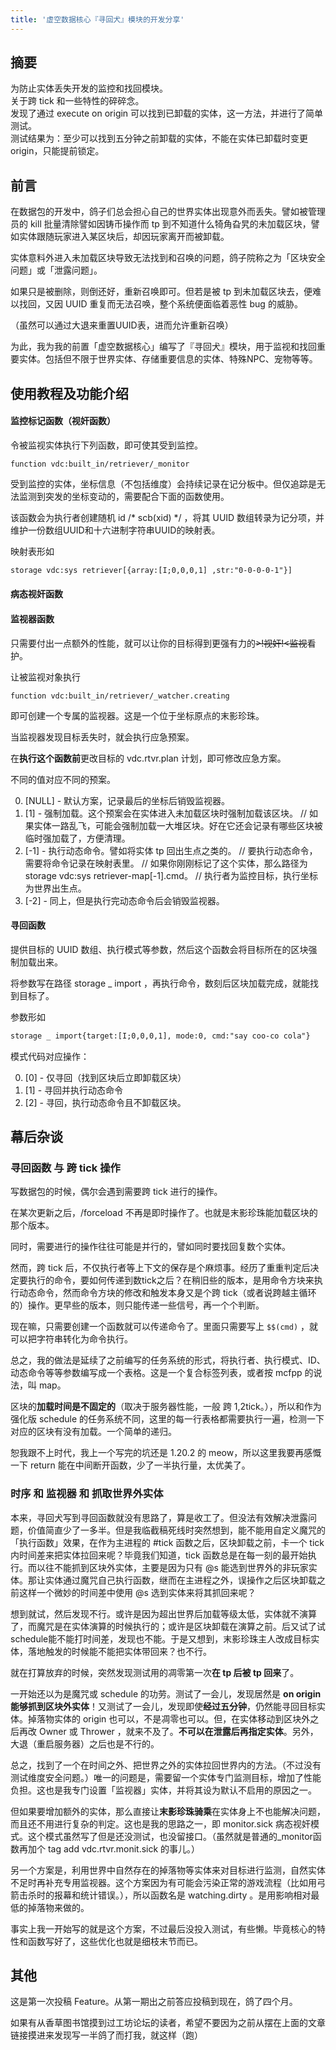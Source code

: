 ```yaml
---
title: '虚空数据核心『寻回犬』模块的开发分享'
---
```


<FeatureHead
    title = '虚空数据核心『寻回犬』模块的开发分享'
    authorName = Rainbow_
    avatarUrl = '../../_authors/Rainbow_.png'
    :socialLinks="[
        { name: 'BiliBili', url: 'https://space.bilibili.com/11313906' }
    ]"
    cover='../_assets/4.jpg'
/>

## 摘要

为防止实体丢失开发的监控和找回模块。  
关于跨 tick 和一些特性的碎碎念。  
发现了通过 execute on origin 可以找到已卸载的实体，这一方法，并进行了简单测试。  
测试结果为：至少可以找到五分钟之前卸载的实体，不能在实体已卸载时变更 origin，只能提前锁定。

## 前言

在数据包的开发中，鸽子们总会担心自己的世界实体出现意外而丢失。譬如被管理员的 kill 批量清除譬如因铸币操作而 tp 到不知道什么犄角旮旯的未加载区块，譬如实体跟随玩家进入某区块后，却因玩家离开而被卸载。

实体意料外进入未加载区块导致无法找到和召唤的问题，鸽子院称之为「区块安全问题」或「泄露问题」。

如果只是被删除，则倒还好，重新召唤即可。但若是被 tp 到未加载区块去，便难以找回，又因 UUID 重复而无法召唤，整个系统便面临着恶性 bug 的威胁。

（虽然可以通过大退来重置UUID表，进而允许重新召唤）

为此，我为我的前置「虚空数据核心」编写了『寻回犬』模块，用于监视和找回重要实体。包括但不限于世界实体、存储重要信息的实体、特殊NPC、宠物等等。

## 使用教程及功能介绍

#### 监控标记函数（视奸函数）

令被监视实体执行下列函数，即可使其受到监控。

```mcfunction
function vdc:built_in/retriever/_monitor
```

受到监控的实体，坐标信息（不包括维度）会持续记录在记分板中。但仅追踪是无法监测到突发的坐标变动的，需要配合下面的函数使用。

该函数会为执行者创建随机 id /* scb(xid) */ ，将其 UUID 数组转录为记分项，并维护一份数组UUID和十六进制字符串UUID的映射表。

映射表形如

```txt
storage vdc:sys retriever[{array:[I;0,0,0,1] ,str:"0-0-0-0-1"}]
```

#### 病态视奸函数

#### 监视器函数

只需要付出一点额外的性能，就可以让你的目标得到更强有力的~~>!视奸!<监视~~看护。

让被监视对象执行

```mcfunction
function vdc:built_in/retriever/_watcher.creating
```

即可创建一个专属的监视器。这是一个位于坐标原点的末影珍珠。

当监视器发现目标丢失时，就会执行应急预案。

在**执行这个函数前**更改目标的 vdc.rtvr.plan 计划，即可修改应急方案。

不同的值对应不同的预案。

0. [NULL] - 默认方案，记录最后的坐标后销毁监视器。
1. [1] - 强制加载。这个预案会在实体进入未加载区块时强制加载该区块。
// 如果实体一路乱飞，可能会强制加载一大堆区块。好在它还会记录有哪些区块被临时强加载了，方便清理。
2. [-1] - 执行动态命令。譬如将实体 tp 回出生点之类的。
// 要执行动态命令，需要将命令记录在映射表里。
// 如果你刚刚标记了这个实体，那么路径为 storage vdc:sys retriever-map[-1].cmd。
// 执行者为监控目标，执行坐标为世界出生点。
3. [-2] - 同上，但是执行完动态命令后会销毁监视器。

#### 寻回函数

提供目标的 UUID 数组、执行模式等参数，然后这个函数会将目标所在的区块强制加载出来。

将参数写在路径 storage _ import ，再执行命令，数刻后区块加载完成，就能找到目标了。

参数形如

```txt
storage _ import{target:[I;0,0,0,1], mode:0, cmd:"say coo-co cola"}
```

模式代码对应操作：

0. [0] - 仅寻回（找到区块后立即卸载区块）
1. [1] - 寻回并执行动态命令
2. [2] - 寻回，执行动态命令且不卸载区块。

## 幕后杂谈

### 寻回函数 与 跨 tick 操作

写数据包的时候，偶尔会遇到需要跨 tick 进行的操作。

在某次更新之后，/forceload 不再是即时操作了。也就是末影珍珠能加载区块的那个版本。

同时，需要进行的操作往往可能是并行的，譬如同时要找回复数个实体。

然而，跨 tick 后，不仅执行者等上下文的保存是个麻烦事。经历了重重判定后决定要执行的命令，要如何传递到数tick之后？在稍旧些的版本，是用命令方块来执行动态命令，然而命令方块的修改和触发本身又是个跨 tick（或者说跨越主循环的）操作。更早些的版本，则只能传递一些信号，再一个个判断。

现在嘛，只需要创建一个函数就可以传递命令了。里面只需要写上 `$$(cmd)` ，就可以把字符串转化为命令执行。

总之，我的做法是延续了之前编写的任务系统的形式，将执行者、执行模式、ID、动态命令等等参数编写成一个表格。这是一个复合标签列表，或者按 mcfpp 的说法，叫 map。

区块的**加载时间是不固定的**（取决于服务器性能，一般 跨 1,2tick。），所以和作为强化版 schedule 的任务系统不同，这里的每一行表格都需要执行一遍，检测一下对应的区块有没有加载。一个简单的递归。

恕我跟不上时代，我上一个写完的坑还是 1.20.2 的 meow，所以这里我要再感慨一下 return 能在中间断开函数，少了一半执行量，太优美了。

### 时序 和 监视器 和 抓取世界外实体

本来，寻回犬写到寻回函数就没有思路了，算是收工了。但没法有效解决泄露问题，价值简直少了一多半。但是我临截稿死线时突然想到，能不能用自定义魔咒的「执行函数」效果，在作为主进程的 #tick 函数之后，区块卸载之前，卡一个 tick 内时间差来把实体拉回来呢？毕竟我们知道，tick 函数总是在每一刻的最开始执行。而以往不能抓到区块外实体，主要是因为只有 @s 能选到世界外的非玩家实体。那让实体通过魔咒自己执行函数，继而在主进程之外，误操作之后区块卸载之前这样一个微妙的时间差中使用 @s 选到实体来将其抓回来呢？

想到就试，然后发现不行。或许是因为超出世界后加载等级太低，实体就不演算了，而魔咒是在实体演算的时候执行的；或许是区块卸载在演算之前。后又试了试 schedule能不能打时间差，发现也不能。于是又想到，末影珍珠主人改成目标实体，落地触发的时候能不能把实体带回来？也不行。

就在打算放弃的时候，突然发现测试用的凋零第一次**在 tp 后被 tp 回来**了。

一开始还以为是魔咒或 schedule 的功劳。测试了一会儿，发现居然是 **on origin 能够抓到区块外实体**！又测试了一会儿，发现即使**经过五分钟**，仍然能寻回目标实体。掉落物实体的 origin 也可以，不是凋零也可以。但，在实体移动到区块外之后再改 Owner 或 Thrower ，就来不及了。**不可以在泄露后再指定实体**。另外，大退（重启服务器）之后也是不行的。

总之，找到了一个在时间之外、把世界之外的实体拉回世界内的方法。（不过没有测试维度安全问题。）唯一的问题是，需要留一个实体专门监测目标，增加了性能负担。这也是我专门设置「监视器」实体，并将其设为默认不启用的原因之一。

但如果要增加额外的实体，那么直接让**末影珍珠骑乘**在实体身上不也能解决问题，而且还不用进行复杂的判定。这也是我的思路之一，即 monitor.sick 病态视奸模式。这个模式虽然写了但是还没测试，也没留接口。（虽然就是普通的_monitor函数再加个 tag add vdc.rtvr.monit.sick 的事儿。）

另一个方案是，利用世界中自然存在的掉落物等实体来对目标进行监测，自然实体不足时再补充专用监视器。这个方案因为有可能会污染正常的游戏流程（比如用弓箭击杀时的报幕和统计错误。），所以函数名是 watching.dirty 。是用影响相对最低的掉落物来做的。

事实上我一开始写的就是这个方案，不过最后没投入测试，有些懒。毕竟核心的特性和函数写好了，这些优化也就是细枝末节而已。

## 其他

这是第一次投稿 Feature。从第一期出之前答应投稿到现在，鸽了四个月。

如果有从香草图书馆摸到过工坊论坛的读者，希望不要因为之前从摆在上面的文章链接摸进来发现写一半鸽了而打我，就这样（跑）

